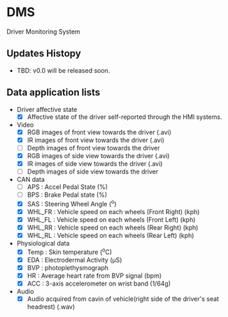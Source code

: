 # DMS
Driver Monitoring System

## Updates Histopy
* TBD: v0.0 will be released soon.

## Data application lists
* Driver affective state
  - [x] Affective state of the driver self-reported through the HMI systems.
* Video
  - [x] RGB images of front view towards the driver (.avi)
  - [x] IR images of front view towards the driver (.avi)
  - [ ] Depth images of front view towards the driver
  - [x] RGB images of side view towards the driver (.avi)
  - [x] IR images of side view towards the driver (.avi)
  - [ ] Depth images of side view towards the driver
* CAN data 
  - [ ] APS : Accel Pedal State (%)
  - [ ] BPS : Brake Pedal state (%)
  - [x] SAS : Steering Wheel Angle (<sup>o</sup>)
  - [x] WHL_FR : Vehicle speed on each wheels (Front Right) (kph)
  - [x] WHL_FL : Vehicle speed on each wheels (Front Left) (kph)
  - [x] WHL_RR : Vehicle speed on each wheels (Rear Right) (kph)
  - [x] WHL_RL : Vehicle speed on each wheels (Rear Left) (kph)
* Physiological data
  - [x] Temp : Skin temperature (<sup>o</sup>C)
  - [x] EDA : Electrodermal Activity (µS)
  - [x] BVP : photoplethysmograph
  - [x] HR : Average heart rate from BVP signal (bpm)
  - [x] ACC : 3-axis accelerometer on wrist band (1/64g)
* Audio
  - [x] Audio acquired from cavin of vehicle(right side of the driver's seat headrest) (.wav)
